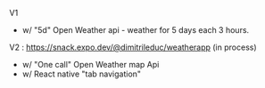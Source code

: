 
V1 
- w/ "5d" Open Weather api - weather for 5 days each 3 hours. 


V2 : https://snack.expo.dev/@dimitrileduc/weatherapp (in process) 
- w/ "One call" Open Weather map Api 
- w/ React native "tab navigation" 
